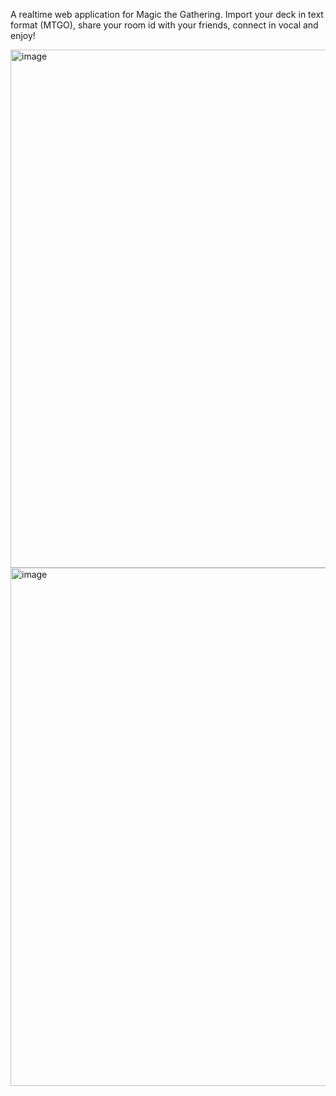 A realtime web application for Magic the Gathering. Import your deck in text format (MTGO), share your room id with your friends, connect in vocal and enjoy!

<img width="1504" height="829" alt="image" src="https://github.com/user-attachments/assets/1c55e6f5-6b78-4a8d-b2ed-a8a370346704" />


<img width="1498" height="829" alt="image" src="https://github.com/user-attachments/assets/49f1a5d9-a482-41c3-90e4-1d342edf66d6" />
